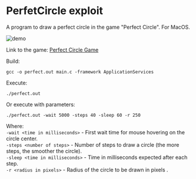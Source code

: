 # PerfetCircle exploit

A program to draw a perfect circle in the game "Perfect Circle".
For MacOS.

![demo](https://github.com/michael-bill/PerfectCircle/blob/main/demo.gif)

Link to the game: [Perfect Circle Game](https://neal.fun/perfect-circle/)

Build:
```
gcc -o perfect.out main.c -framework ApplicationServices
```

Execute:
```
./perfect.out
```
Or execute with parameters:
```
./perfect.out -wait 5000 -steps 40 -sleep 60 -r 250
```
Where:
<br/>
``-wait <time in milliseconds>`` - First wait time for mouse hovering on the circle center.<br/>
``-steps <number of steps>`` - Number of steps to draw a circle (the more steps, the smoother the circle).<br/>
``-sleep <time in milliseconds>`` - Time in milliseconds expected after each step.<br/>
``-r <radius in pixels>`` - Radius of the circle to be drawn in pixels .<br/>